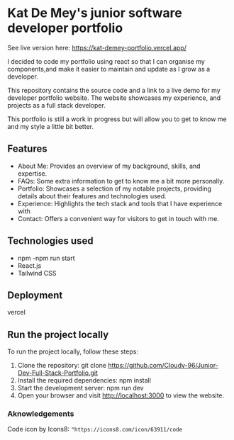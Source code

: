 # Kat De Mey's junior software developer portfolio

<!-- Hit the live example, click here 🚀 -->
See live version here: https://kat-demey-portfolio.vercel.app/

I decided to code my portfolio using react so that I can organise my components,and make it easier to maintain and update as I grow as a developer.

This repository contains the source code and a link to a live demo for my developer portfolio website. The website showcases my experience, and projects as a full stack developer.

This portfolio is still a work in progress but will allow you to get to know me and my style a little bit better.

## Features

- About Me: Provides an overview of my background, skills, and expertise.
- FAQs: Some extra information to get to know me a bit more personally.
- Portfolio: Showcases a selection of my notable projects, providing details about their features and technologies used.
- Experience: Highlights the tech stack and tools that I have experience with
- Contact: Offers a convenient way for visitors to get in touch with me.

## Technologies used

- npm -npm run start
- React.js
- Tailwind CSS

## Deployment

vercel

## Run the project locally

To run the project locally, follow these steps:

1. Clone the repository: git clone <https://github.com/Cloudy-96/Junior-Dev-Full-Stack-Portfolio.git>
2. Install the required dependencies: npm install
3. Start the development server: npm run dev
4. Open your browser and visit <http://localhost:3000> to view the website.

### Aknowledgements
Code icon by Icons8: ```"https://icons8.com/icon/63911/code```
